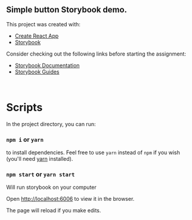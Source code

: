 ## Simple button Storybook demo.

This project was created with:

- [Create React App](https://github.com/facebook/create-react-app)
- [Storybook](https://storybook.js.org/)

Consider checking out the following links before starting the assignment:

- [Storybook Documentation](https://storybook.js.org/docs/basics/introduction/)
- [Storybook Guides](https://www.learnstorybook.com/)

<br />

# Scripts

In the project directory, you can run:

### `npm i` or `yarn`

to install dependencies. Feel free to use `yarn` instead of `npm` if you wish (you'll need [yarn](https://yarnpkg.com/) installed).

### `npm start` or `yarn start`

Will run storybook on your computer

Open [http://localhost:6006](http://localhost:6006) to view it in the browser.

The page will reload if you make edits.

